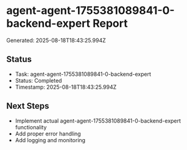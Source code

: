 # agent-agent-1755381089841-0-backend-expert Report

Generated: 2025-08-18T18:43:25.994Z

## Status
- Task: agent-agent-1755381089841-0-backend-expert
- Status: Completed
- Timestamp: 2025-08-18T18:43:25.994Z

## Next Steps
- Implement actual agent-agent-1755381089841-0-backend-expert functionality
- Add proper error handling
- Add logging and monitoring
